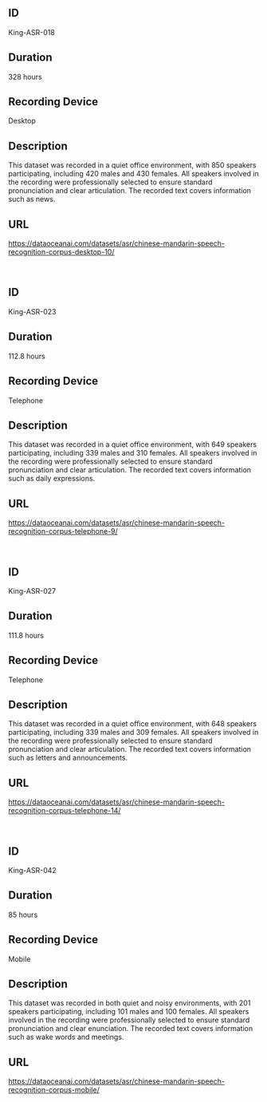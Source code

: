 ## ID
King-ASR-018
## Duration
328 hours
## Recording Device
Desktop
## Description
This dataset was recorded in a quiet office environment, with 850 speakers participating, including 420 males and 430 females. All speakers involved in the recording were professionally selected to ensure standard pronunciation and clear articulation. The recorded text covers information such as news.
## URL
https://dataoceanai.com/datasets/asr/chinese-mandarin-speech-recognition-corpus-desktop-10/

<br>

## ID
King-ASR-023
## Duration
112.8 hours
## Recording Device
Telephone
## Description
This dataset was recorded in a quiet office environment, with 649 speakers participating, including 339 males and 310 females. All speakers involved in the recording were professionally selected to ensure standard pronunciation and clear articulation. The recorded text covers information such as daily expressions.
## URL
https://dataoceanai.com/datasets/asr/chinese-mandarin-speech-recognition-corpus-telephone-9/

<br>

## ID
King-ASR-027
## Duration
111.8 hours
## Recording Device
Telephone
## Description
This dataset was recorded in a quiet office environment, with 648 speakers participating, including 339 males and 309 females. All speakers involved in the recording were professionally selected to ensure standard pronunciation and clear articulation. The recorded text covers information such as letters and announcements.
## URL
https://dataoceanai.com/datasets/asr/chinese-mandarin-speech-recognition-corpus-telephone-14/

<br>

## ID
King-ASR-042
## Duration
85 hours
## Recording Device
Mobile
## Description
This dataset was recorded in both quiet and noisy environments, with 201 speakers participating, including 101 males and 100 females. All speakers involved in the recording were professionally selected to ensure standard pronunciation and clear enunciation. The recorded text covers information such as wake words and meetings.
## URL
https://dataoceanai.com/datasets/asr/chinese-mandarin-speech-recognition-corpus-mobile/


